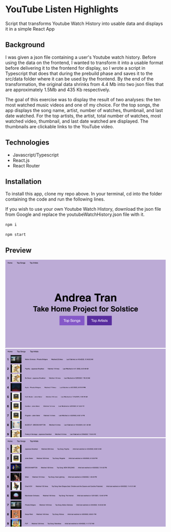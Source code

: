 # YouTube Listen Highlights

Script that transforms Youtube Watch History into usable data and displays it in a simple React App

## Background

I was given a json file containing a user's Youtube watch history. Before using the data on the frontend, I wanted to transform it into a usable format before delivering it to the frontend for display, so I wrote a script in Typescript that does that during the prebuild phase and saves it to the src/data folder where it can be used by the frontend. By the end of the transformation, the original data shrinks from 4.4 Mb into two json files that are approximately 1.5Mb and 435 Kb respectively.

The goal of this exercise was to display the result of two analyses: the ten most watched music videos and one of my choice. For the top songs, the app displays the song name, artist, number of watches, thumbnail, and last date watched. For the top artists, the artist, total number of watches, most watched video, thumbnail, and last date watched are displayed. The thumbnails are clickable links to the YouTube video.

## Technologies

-   Javascript/Typescript
-   React.js
-   React Router

## Installation


To install this app, clone my repo above. In your terminal, cd into the folder containing the code and run the following lines.

If you wish to use your own Youtube Watch History, download the json file from Google and replace the youtubeWatchHistory.json file with it.

`npm i`

`npm start`

## Preview


![homescreen](./assets/Screen%20Shot%202022-10-31%20at%2010.11.28%20PM.png)
![topsongs](./assets/Screen%20Shot%202022-10-31%20at%2010.11.55%20PM.png)
![topartists](./assets/Screen%20Shot%202022-10-31%20at%2010.12.07%20PM.png)
